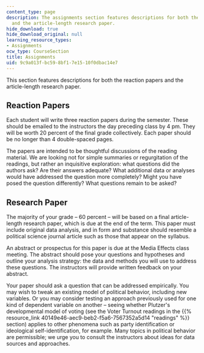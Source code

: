 ```yaml
---
content_type: page
description: The assignments section features descriptions for both the reaction papers
  and the article-length research paper.
hide_download: true
hide_download_original: null
learning_resource_types:
- Assignments
ocw_type: CourseSection
title: Assignments
uid: 9c9a013f-bc59-8bf1-7e15-10f0dbac14e7
---
```


This section features descriptions for both the reaction papers and the article-length research paper.

Reaction Papers
---------------

Each student will write three reaction papers during the semester. These should be emailed to the instructors the day preceding class by 4 pm. They will be worth 20 percent of the final grade collectively. Each paper should be no longer than 4 double-spaced pages.

The papers are intended to be thoughtful discussions of the reading material. We are looking not for simple summaries or regurgitation of the readings, but rather an inquisitive exploration: what questions did the authors ask? Are their answers adequate? What additional data or analyses would have addressed the question more completely? Might you have posed the question differently? What questions remain to be asked?

Research Paper
--------------

The majority of your grade – 60 percent – will be based on a final article-length research paper, which is due at the end of the term. This paper must include original data analysis, and in form and substance should resemble a political science journal article such as those that appear on the syllabus.

An abstract or prospectus for this paper is due at the Media Effects class meeting. The abstract should pose your questions and hypotheses and outline your analysis strategy: the data and methods you will use to address these questions. The instructors will provide written feedback on your abstract.

Your paper should ask a question that can be addressed empirically. You may wish to tweak an existing model of political behavior, including new variables. Or you may consider testing an approach previously used for one kind of dependent variable on another – seeing whether Plutzer's developmental model of voting (see the Voter Turnout readings in the {{% resource_link 40149e46-aec9-beb2-f5a6-7567352a5d14 "readings" %}} section) applies to other phenomena such as party identification or ideological self-identification, for example. Many topics in political behavior are permissible; we urge you to consult the instructors about ideas for data sources and approaches.